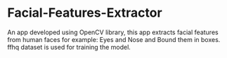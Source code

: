 # Facial-Features-Extractor
An app developed using OpenCV library, this app extracts facial features from human faces for example: Eyes and Nose and Bound them in boxes. ffhq dataset is used for training the model.
